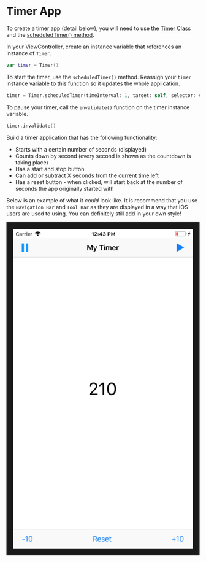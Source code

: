 # Timer App

To create a timer app (detail below), you will need to use the [Timer Class](https://developer.apple.com/documentation/foundation/timer?changes=_3) and the [scheduledTimer() method](https://developer.apple.com/documentation/foundation/timer/1415941-scheduledtimer?changes=_3).

In your ViewController, create an instance variable that references an instance of `Timer`.

```swift
var timer = Timer()
```

To start the timer, use the `scheduledTimer()` method. Reassign your `timer` instance variable to this function so it updates the whole application.

```swift
timer = Timer.scheduledTimer(timeInterval: 1, target: self, selector: #selector(ViewController.decreaseTimer), userInfo: nil, repeats: true)
```

To pause your timer, call the `invalidate()` function on the timer instance variable.

```swift
timer.invalidate()
```

Build a timer application that has the following functionality:
- Starts with a certain number of seconds (displayed)
- Counts down by second (every second is shown as the countdown is taking place)
- Has a start and stop button
- Can add or subtract X seconds from the current time left
- Has a reset button - when clicked, will start back at the number of seconds the app originally started with

Below is an example of what it _could_ look like. It is recommend that you use the `Navigation Bar` and `Tool Bar` as they are displayed in a way that iOS users are used to using. You can definitely still add in your own style!


![inline](../slide_images/timer.png)
